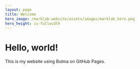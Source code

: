 ```yaml
---
layout: page
title: Welcome
hero_image: /marklab-website/assets/images/marklab_hero.png
hero_height: is-fullwidth
---
```


# Hello, world!
This is my website using Bulma on GitHub Pages.
